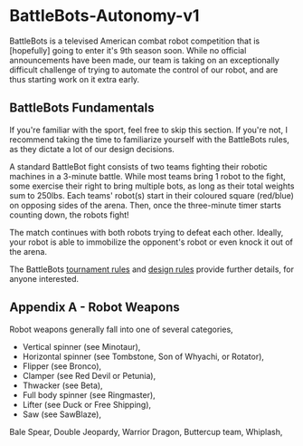 # BattleBots-Autonomy-v1

BattleBots is a televised American combat robot competition that is [hopefully] going to enter it's 9th season soon. While no official announcements have been made, our team is taking on an exceptionally difficult challenge of trying to automate the control of our robot, and are thus starting work on it extra early. 

## BattleBots Fundamentals

If you're familiar with the sport, feel free to skip this section. If you're not, I recommend taking the time to familiarize yourself with the BattleBots rules, as they dictate a lot of our design decisions. 

A standard BattleBot fight consists of two teams fighting their robotic machines in a 3-minute battle. While most teams bring 1 robot to the fight, some exercise their right to bring multiple bots, as long as their total weights sum to 250lbs. Each teams' robot(s) start in their coloured square (red/blue) on opposing sides of the arena. Then, once the three-minute timer starts counting down, the robots fight!

The match continues with both robots trying to defeat each other. Ideally, your robot is able to immobilize the opponent's robot or even knock it out of the arena.

The BattleBots [tournament rules](https://battlebots.com/wp-content/uploads/2016/05/BattleBots-Tournament-Rules.2018.Rev-1.01.pdf) and [design rules](https://battlebots.com/wp-content/uploads/2015/12/BattleBots-Design-Rules.Rev-2018.0.pdf) provide further details, for anyone interested.


## Appendix A - Robot Weapons

Robot weapons generally fall into one of several categories, 
- Vertical spinner (see Minotaur),
- Horizontal spinner (see Tombstone, Son of Whyachi, or Rotator),
- Flipper (see Bronco),
- Clamper (see Red Devil or Petunia),
- Thwacker (see Beta),
- Full body spinner (see Ringmaster),
- Lifter (see Duck or Free Shipping),
- Saw (see SawBlaze),

Bale Spear, Double Jeopardy, Warrior Dragon, Buttercup team, Whiplash, 
